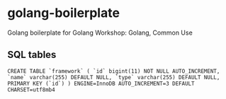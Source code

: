 # golang-boilerplate
Golang boilerplate for Golang Workshop: Golang, Common Use

## SQL tables
```CREATE TABLE `framework` (
  `id` bigint(11) NOT NULL AUTO_INCREMENT,
  `name` varchar(255) DEFAULT NULL,
  `type` varchar(255) DEFAULT NULL,
  PRIMARY KEY (`id`)
) ENGINE=InnoDB AUTO_INCREMENT=3 DEFAULT CHARSET=utf8mb4```